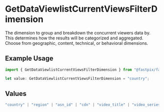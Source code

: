 # GetDataViewlistCurrentViewsFilterDimension

The dimension to group and breakdown the concurrent viewers data by.
This determines how the results will be categorized and aggregated.
Choose from geographic, content, technical, or behavioral dimensions.


## Example Usage

```typescript
import { GetDataViewlistCurrentViewsFilterDimension } from "@fastpix/fastpix-node/models/operations";

let value: GetDataViewlistCurrentViewsFilterDimension = "country";
```

## Values

```typescript
"country" | "region" | "asn_id" | "cdn" | "video_title" | "video_series" | "video_id" | "sub_property_id" | "video_source_stream_type" | "os_name" | "player_name" | "media_id" | "fp_playback_id" | "view_id"
```